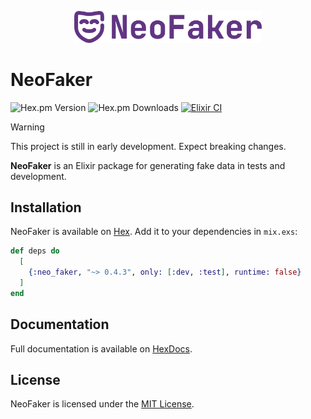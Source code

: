 <p align="center">
  <a href="https://hexdocs.pm/neo_faker" target="_blank">
    <img src="./lib/assets/logo/full_logo.svg" width="300" alt="NeoFaker Logo">
  </a>
</p>

# NeoFaker

![Hex.pm Version](https://img.shields.io/hexpm/v/neo_faker) ![Hex.pm Downloads](https://img.shields.io/hexpm/dt/neo_faker) [![Elixir CI](https://github.com/muzhawir/neo_faker/actions/workflows/elixir.yml/badge.svg?branch=main)](https://github.com/muzhawir/neo_faker/actions/workflows/elixir.yml)

> [!WARNING]
> This project is still in early development. Expect breaking changes.

**NeoFaker** is an Elixir package for generating fake data in tests and development.

## Installation

NeoFaker is available on [Hex](https://hex.pm/packages/neo_faker). Add it to your dependencies in
 `mix.exs`:

```elixir
def deps do
  [
    {:neo_faker, "~> 0.4.3", only: [:dev, :test], runtime: false}
  ]
end
```

## Documentation

Full documentation is available on [HexDocs](https://hexdocs.pm/neo_faker).

## License

NeoFaker is licensed under the [MIT License](https://github.com/muzhawir/neo_faker/blob/main/LICENSE.md).
